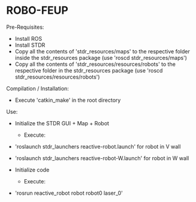 # ROBO-FEUP

 Pre-Requisites:
 * Install ROS
 * Install STDR
 * Copy all the contents of 'stdr_resources/maps' to the respective folder inside the stdr_resources package (use 'roscd stdr_resources/maps')
 * Copy all the contents of 'stdr_resources/resources/robots' to the respective folder in the stdr_resources package
         (use 'roscd stdr_resources/resources/robots')

 Compilation / Installation:
 * Execute 'catkin_make' in the root directory

 Use:
 * Initialize the STDR GUI + Map + Robot
   - Execute:
   
 * 'roslaunch stdr_launchers reactive-robot.launch' for robot in V wall
 * 'roslaunch stdr_launchers reactive-robot-W.launch' for robot in W wall
 
 * Initialize code
   - Execute:
   
 * 'rosrun reactive_robot robot robot0 laser_0'
